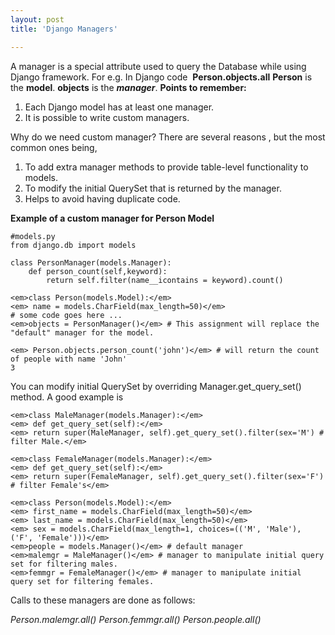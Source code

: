 ```yaml
---
layout: post
title: 'Django Managers'

---
```

<p>
A manager is a special attribute used to query the Database while using Django framework.
For e.g. In Django code  <strong>Person.objects.all</strong>
<strong>Person</strong> is the <strong>model</strong>.
<strong>objects</strong> is the <em><strong>manager</strong></em><strong></strong>.
<strong>Points to remember:</strong>
</p>

<ol>
	<li>Each Django model has at least one manager.</li>
	<li>It is possible to write custom managers.</li>
</ol>
<p>Why do we need custom manager? There are several reasons , but the most common ones being,</p>
<ol>
	<li>To add extra manager methods to provide table-level functionality to models.</li>
	<li>To modify the initial QuerySet that is returned by the manager.</li>
	<li>Helps to avoid having duplicate code.</li>
</ol>
<p><strong>Example of a custom manager for Person Model</strong></p>


	#models.py
	from django.db import models

	class PersonManager(models.Manager):
		def person_count(self,keyword):
			return self.filter(name__icontains = keyword).count()

	<em>class Person(models.Model):</em>
	<em> name = models.CharField(max_length=50)</em>
	# some code goes here ...
	<em>objects = PersonManager()</em> # This assignment will replace the "default" manager for the model.

	<em> Person.objects.person_count('john')</em> # will return the count of people with name 'John'
	3

<p>You can modify initial QuerySet by overriding Manager.get_query_set() method. A good example is</p>

	<em>class MaleManager(models.Manager):</em>
	<em> def get_query_set(self):</em>
	<em> return super(MaleManager, self).get_query_set().filter(sex='M') # filter Male.</em>

	<em>class FemaleManager(models.Manager):</em>
	<em> def get_query_set(self):</em>
	<em> return super(FemaleManager, self).get_query_set().filter(sex='F') # filter Female's</em>

	<em>class Person(models.Model):</em>
	<em> first_name = models.CharField(max_length=50)</em>
	<em> last_name = models.CharField(max_length=50)</em>
	<em> sex = models.CharField(max_length=1, choices=(('M', 'Male'), ('F', 'Female')))</em>
	<em>people = models.Manager()</em> # default manager
	<em>malemgr = MaleManager()</em> # manager to manipulate initial query set for filtering males.
	<em>femmgr = FemaleManager()</em> # manager to manipulate initial query set for filtering females.

<p>Calls to these managers are done as follows:</p>
<em> Person.malemgr.all()</em>
<em>  Person.femmgr.all()</em>
<em>  Person.people.all()</em>
